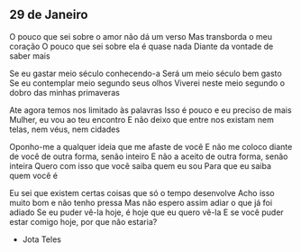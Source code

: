 ## 29 de Janeiro

O pouco que sei sobre o amor não dá um verso
Mas transborda o meu coração
O pouco que sei sobre ela é quase nada
Diante da vontade de saber mais

Se eu gastar meio século conhecendo-a
Será um meio século bem gasto
Se eu contemplar meio segundo seus olhos
Viverei neste meio segundo o dobro das minhas primaveras

Ate agora temos nos limitado às palavras
Isso é pouco e eu preciso de mais
Mulher, eu vou ao teu encontro
E não deixo que entre nos existam nem telas, nem véus, nem cidades

Oponho-me a qualquer ideia que me afaste de você
E não me coloco diante de você de outra forma, senão inteiro
E não a aceito de outra forma, senão inteira
Quero com isso que você saiba quem eu sou
Para que eu saiba quem você é

Eu sei que existem certas coisas que só o tempo desenvolve
Acho isso muito bom e não tenho pressa
Mas não espero assim adiar o que já foi adiado
Se eu puder vê-la hoje, é hoje que eu quero vê-la
E se você puder estar comigo hoje, por que não estaria?

- Jota Teles